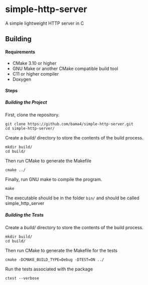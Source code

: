 # simple-http-server
A simple lightweight HTTP server in C

## Building

#### Requirements

* CMake 3.10 or higher
* GNU Make or another CMake compatible build tool 
* C11 or higher compiler
* Doxygen

#### Steps

##### Building the Project
First, clone the repository.

```
git clone https://github.com/bama4/simple-http-server.git
cd simple-http-server/
```

Create a _build/_ directory to store the contents of the build process.

```
mkdir build/
cd build/
```

Then run CMake to generate the Makefile

```
cmake ../
```

Finally, run GNU make to compile the program.

```
make
```

The executable should be in the folder ``bin/`` and should be called simple_http_server

##### Building the Tests

Create a _build/_ directory to store the contents of the build process.

```
mkdir build/
cd build/
```

Then run CMake to generate the Makefile for the tests

```
cmake -DCMAKE_BUILD_TYPE=Debug -DTEST=ON ../
```

Run the tests associated with the package

```
ctest --verbose
```

